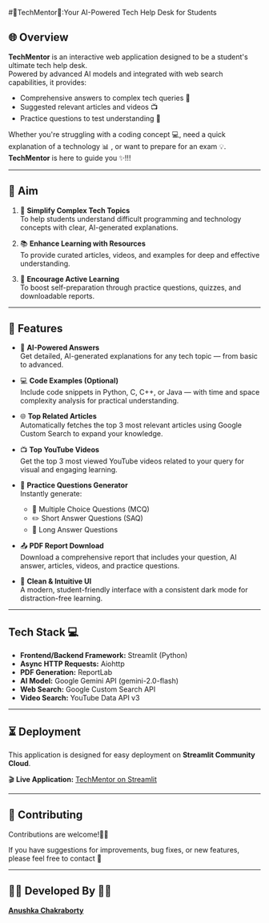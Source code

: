 #📝TechMentor📝:Your AI-Powered Tech Help Desk for Students 

## 🌐 Overview 

**TechMentor** is an interactive web application designed to be a student's ultimate tech help desk.  
Powered by advanced AI models and integrated with web search capabilities, it provides:

- Comprehensive answers to complex tech queries 🤖  
- Suggested relevant articles and videos 📺  
- Practice questions to test understanding 🧠  

Whether you're struggling with a coding concept 💻, need a quick explanation of a technology 📊 , or want to prepare for an exam 💡.
                   **TechMentor** is here to guide you ✨!!!

---
## 🎯 Aim

1. 💬 **Simplify Complex Tech Topics**  
   To help students understand difficult programming and technology concepts with clear, AI-generated explanations.

2. 📚 **Enhance Learning with Resources**  
   To provide curated articles, videos, and examples for deep and effective understanding.

3. 🧠 **Encourage Active Learning**  
   To boost self-preparation through practice questions, quizzes, and downloadable reports.
 --- 
 
## 🚀 Features

- 🤖 **AI-Powered Answers**  
  Get detailed, AI-generated explanations for any tech topic — from basic to advanced.

- 💻 **Code Examples (Optional)**  
  Include code snippets in Python, C, C++, or Java — with time and space complexity analysis for practical understanding.

- 🌐 **Top Related Articles**  
  Automatically fetches the top 3 most relevant articles using Google Custom Search to expand your knowledge.

- 📺 **Top YouTube Videos**  
  Get the top 3 most viewed YouTube videos related to your query for visual and engaging learning.

- 📝 **Practice Questions Generator**  
  Instantly generate:
  - 📘 Multiple Choice Questions (MCQ)  
  - ✏️ Short Answer Questions (SAQ)  
  - 📄 Long Answer Questions  

- 📤 **PDF Report Download**  
  Download a comprehensive report that includes your question, AI answer, articles, videos, and practice questions.

- 🌙 **Clean & Intuitive UI**  
  A modern, student-friendly interface with a consistent dark mode for distraction-free learning.


---

##  Tech Stack 💻

- **Frontend/Backend Framework:** Streamlit (Python)  
- **Async HTTP Requests:** Aiohttp  
- **PDF Generation:** ReportLab  
- **AI Model:** Google Gemini API (gemini-2.0-flash)  
- **Web Search:** Google Custom Search API  
- **Video Search:** YouTube Data API v3

---
##  ⏳ Deployment 

This application is designed for easy deployment on **Streamlit Community Cloud**.

🎬 **Live Application:** [TechMentor on Streamlit](https://tech-mentor-app-k8szevckmur245i22lc4b2.streamlit.app/)


---

## 🤝 Contributing 

Contributions are welcome!🫶🏻

If you have suggestions for improvements, bug fixes, or new features, please feel free to contact 💌

---

## 🧑‍💻 Developed By 👩‍💻

[**Anushka Chakraborty**](https://www.linkedin.com/in/anushka-chakraborty-006881311/)
